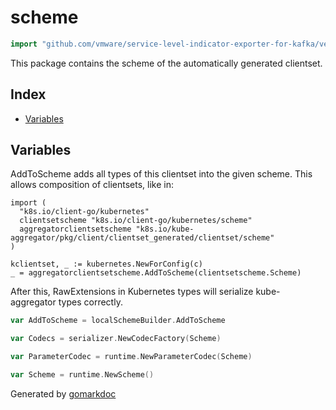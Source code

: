 <!-- Code generated by gomarkdoc. DO NOT EDIT -->

# scheme

```go
import "github.com/vmware/service-level-indicator-exporter-for-kafka/vendor/k8s.io/client-go/kubernetes/scheme"
```

This package contains the scheme of the automatically generated clientset.

## Index

- [Variables](<#variables>)


## Variables

AddToScheme adds all types of this clientset into the given scheme. This allows composition of clientsets, like in:

```
import (
  "k8s.io/client-go/kubernetes"
  clientsetscheme "k8s.io/client-go/kubernetes/scheme"
  aggregatorclientsetscheme "k8s.io/kube-aggregator/pkg/client/clientset_generated/clientset/scheme"
)

kclientset, _ := kubernetes.NewForConfig(c)
_ = aggregatorclientsetscheme.AddToScheme(clientsetscheme.Scheme)
```

After this, RawExtensions in Kubernetes types will serialize kube\-aggregator types correctly.

```go
var AddToScheme = localSchemeBuilder.AddToScheme
```

```go
var Codecs = serializer.NewCodecFactory(Scheme)
```

```go
var ParameterCodec = runtime.NewParameterCodec(Scheme)
```

```go
var Scheme = runtime.NewScheme()
```



Generated by [gomarkdoc](<https://github.com/princjef/gomarkdoc>)
